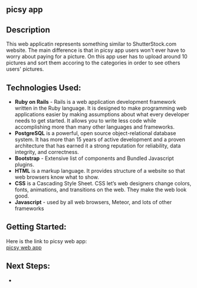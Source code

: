 ## picsy app



##  Description 
This web applicatin represents something similar to ShutterStock.com website. The main difference is that in picsy app users won't ever have to worry about paying for a picture. On this app user has to upload around 10 pictures and sort them accoring to the categories in order to see others users' pictures.

## Technologies Used:
* **Ruby on Rails** - Rails is a web application development framework written in the Ruby language. It is designed to make programming web applications easier by making assumptions about what every developer needs to get started. It allows you to write less code while accomplishing more than many other languages and frameworks. 
* **PostgreSQL** is a powerful, open source object-relational database system. It has more than 15 years of active development and a proven architecture that has earned it a strong reputation for reliability, data integrity, and correctness. 
* **Bootstrap** - Extensive list of components and Bundled Javascript plugins.
* **HTML** is a markup language. It provides structure of a website so that web browsers know what to show.
* **CSS** is a Cascading Style Sheet. CSS let’s web designers change colors, fonts, animations, and transitions on the web. They make the web look good.
* **Javascript** - used by all web browsers, Meteor, and lots of other frameworks 

##  Getting Started: 
Here is the link to picsy web app:
<br>[picsy web app]()</br>

## Next Steps: 

  *  

